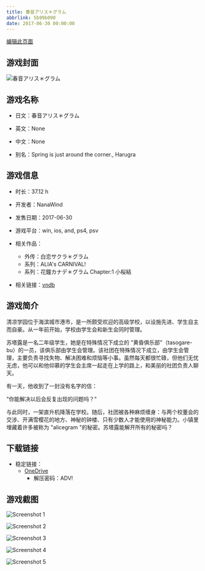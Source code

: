 ```yaml
---
title: 春音アリス＊グラム
abbrlink: 5b99b090
date: 2017-06-30 00:00:00
---
```

[编辑此页面](https://github.com/ACG-3/ADV3-source/blob/main/source/_posts/games/%E6%98%A5%E9%9F%B3%E3%82%A2%E3%83%AA%E3%82%B9%EF%BC%8A%E3%82%B0%E3%83%A9%E3%83%A0.md)

## 游戏封面

![春音アリス＊グラム](https://pan.timero.xyz/d/onedrive/img_lib_001/%E6%98%A5%E9%9F%B3%E3%82%A2%E3%83%AA%E3%82%B9%EF%BC%8A%E3%82%B0%E3%83%A9%E3%83%A0_cover.avif)


## 游戏名称

- 日文：春音アリス＊グラム
- 英文：None
- 中文：None

- 别名：Spring is just around the corner., Harugra


## 游戏信息

- 时长：37.12 h
- 开发者：NanaWind
- 发售日期：2017-06-30
- 游戏平台：win, ios, and, ps4, psv
- 相关作品：
   - 外传：白恋サクラ＊グラム
   - 系列：ALIA's CARNIVAL!
   - 系列：花鐘カナデ＊グラム Chapter:1 小桜結

- 相关链接：[vndb](https://vndb.org/v19133)


## 游戏简介

清凉学园位于海滨城市港市，是一所颇受欢迎的高级学校，以设施先进、学生自主而自豪。从一年前开始，学校由学生会和新生会同时管理。

苏塔露是一名二年级学生，她是在特殊情况下成立的 "黄昏俱乐部"（tasogare-bu）的一员，该俱乐部由学生会管理。该社团在特殊情况下成立，由学生会管理，主要负责寻找失物、解决困难和烦恼等小事。虽然每天都很忙碌，但他们无忧无虑，他可以和他仰慕的学生会主席一起走在上学的路上，和美丽的社团负责人聊天。

有一天，他收到了一封没有名字的信：

"你能解决以后会反复出现的问题吗？"

与此同时，一架直升机降落在学校。随后，社团被各种麻烦缠身：与两个校董会的交涉、开满雪樱花的地方、神秘的钟楼、只有少数人才能使用的神秘能力。小镇里埋藏着许多被称为 "alicegram "的秘密。苏塔露能解开所有的秘密吗？




## 下载链接

- 稳定链接：
    - [OneDrive](https://pan.timero.xyz/onedrive/adv_lib_001/%E6%98%A5%E9%9F%B3%E3%82%A2%E3%83%AA%E3%82%B9%EF%BC%8A%E3%82%B0%E3%83%A9%E3%83%A0)
        - 解压密码：ADV!



## 游戏截图


![Screenshot 1](https://pan.timero.xyz/d/onedrive/img_lib_001/%E6%98%A5%E9%9F%B3%E3%82%A2%E3%83%AA%E3%82%B9%EF%BC%8A%E3%82%B0%E3%83%A9%E3%83%A0_Screenshot_1.avif)

![Screenshot 2](https://pan.timero.xyz/d/onedrive/img_lib_001/%E6%98%A5%E9%9F%B3%E3%82%A2%E3%83%AA%E3%82%B9%EF%BC%8A%E3%82%B0%E3%83%A9%E3%83%A0_Screenshot_2.avif)

![Screenshot 3](https://pan.timero.xyz/d/onedrive/img_lib_001/%E6%98%A5%E9%9F%B3%E3%82%A2%E3%83%AA%E3%82%B9%EF%BC%8A%E3%82%B0%E3%83%A9%E3%83%A0_Screenshot_3.avif)

![Screenshot 4](https://pan.timero.xyz/d/onedrive/img_lib_001/%E6%98%A5%E9%9F%B3%E3%82%A2%E3%83%AA%E3%82%B9%EF%BC%8A%E3%82%B0%E3%83%A9%E3%83%A0_Screenshot_4.avif)

![Screenshot 5](https://pan.timero.xyz/d/onedrive/img_lib_001/%E6%98%A5%E9%9F%B3%E3%82%A2%E3%83%AA%E3%82%B9%EF%BC%8A%E3%82%B0%E3%83%A9%E3%83%A0_Screenshot_5.avif)

